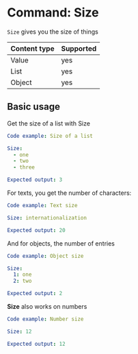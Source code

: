# Command: Size

`Size` gives you the size of things

| Content type | Supported |
|--------------|-----------|
| Value        | yes       |
| List         | yes       |
| Object       | yes       |

## Basic usage

Get the size of a list with Size

```yaml cli
Code example: Size of a list

Size:
  - one
  - two
  - three

Expected output: 3
```

For texts, you get the number of characters:

```yaml cli
Code example: Text size

Size: internationalization

Expected output: 20
```

And for objects, the number of entries

```yaml cli
Code example: Object size

Size:
  1: one
  2: two

Expected output: 2
```

**Size** also works on numbers

```yaml cli
Code example: Number size

Size: 12

Expected output: 12
```
